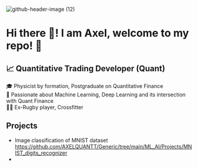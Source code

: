 ![github-header-image (12)](https://github.com/user-attachments/assets/624f5e4c-730b-4c3c-867f-39435ec9fe44)

# Hi there 👋! I am Axel, welcome to my repo! 🚀
## 📈 Quantitative Trading Developer (Quant)
🎓 Physicist by formation, Postgraduate on Quantitative Finance  
🌱 Passionate about Machine Learning, Deep Learning and its intersection with Quant Finance  
🏋️‍♂️ Ex-Rugby player, Crossfitter  

## Projects
- Image classification of MNIST dataset https://github.com/AXELQUANTT/Generic/tree/main/ML_AI/Projects/MNIST_digits_recognizer  
- 
